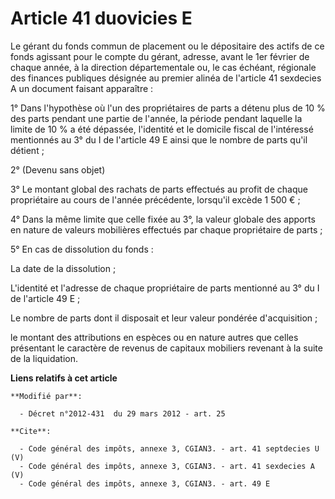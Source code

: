 # Article 41 duovicies E

Le gérant du fonds commun de placement ou le dépositaire des actifs de ce fonds agissant pour le compte du gérant, adresse,
avant le 1er février de chaque année, à la direction départementale ou, le cas échéant, régionale des finances publiques
désignée au premier alinéa de l'article 41 sexdecies A un document faisant apparaître : 

1° Dans l'hypothèse où l'un des propriétaires de parts a détenu plus de 10 % des parts pendant une partie de l'année, la
période pendant laquelle la limite de 10 % a été dépassée, l'identité et le domicile fiscal de l'intéressé mentionnés au 3°
du I de l'article 49 E ainsi que le nombre de parts qu'il détient ; 

2° (Devenu sans objet) 

3° Le montant global des rachats de parts effectués au profit de chaque propriétaire au cours de l'année précédente,
lorsqu'il excède 1 500 € ; 

4° Dans la même limite que celle fixée au 3°, la valeur globale des apports en nature de valeurs mobilières effectués par
chaque propriétaire de parts ; 

5° En cas de dissolution du fonds : 

La date de la dissolution ; 

L'identité et l'adresse de chaque propriétaire de parts mentionné au 3° du I de l'article 49 E ; 

Le nombre de parts dont il disposait et leur valeur pondérée d'acquisition ; 

le montant des attributions en espèces ou en nature autres que celles présentant le caractère de revenus de capitaux
mobiliers revenant à la suite de la liquidation.

**Liens relatifs à cet article**

	**Modifié par**:

	  - Décret n°2012-431  du 29 mars 2012 - art. 25

	**Cite**:

	  - Code général des impôts, annexe 3, CGIAN3. - art. 41 septdecies U (V)
	  - Code général des impôts, annexe 3, CGIAN3. - art. 41 sexdecies A (V)
	  - Code général des impôts, annexe 3, CGIAN3. - art. 49 E
